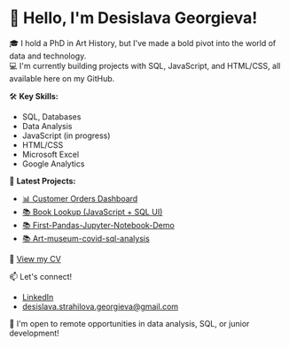 # 👋 Hello, I'm Desislava Georgieva!

🎓 I hold a PhD in Art History, but I've made a bold pivot into the world of data and technology.  
💻 I'm currently building projects with SQL, JavaScript, and HTML/CSS, all available here on my GitHub.

🛠️ **Key Skills:**  
- SQL, Databases  
- Data Analysis  
- JavaScript (in progress)  
- HTML/CSS  
- Microsoft Excel  
- Google Analytics  

📌 **Latest Projects:**  
- [📊 Customer Orders Dashboard](https://github.com/DesislavaSGeorgieva/customer-orders-dashboard)  
- [📚 Book Lookup (JavaScript + SQL UI)](https://github.com/DesislavaSGeorgieva/book-lookup-js-sql)
- [📚 First-Pandas-Jupyter-Notebook-Demo](https://github.com/DesislavaSGeorgieva/First-Pandas-Jupyter-Notebook-Demo)
- [📚 Art-museum-covid-sql-analysis](https://github.com/DesislavaSGeorgieva/art-museum-covid-sql-analysis)

📄 [View my CV](https://github.com/DesislavaSGeorgieva/book-lookup-js-sql/blob/main/Desislava_Georgieva_CV.pdf)

📫 Let's connect!  
- [LinkedIn](https://www.linkedin.com/in/desislava-s-georgieva/)  
- desislava.strahilova.georgieva@gmail.com

💌 I'm open to remote opportunities in data analysis, SQL, or junior development!
